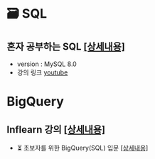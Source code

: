 # 🗃 SQL
 
## 혼자 공부하는 SQL [[상세내용]](https://github.com/kbjung/Study/tree/main/SQL/MySQL#readme)
+ version : MySQL 8.0
+ 강의 링크 [youtube](https://youtube.com/playlist?list=PLVsNizTWUw7GCfy5RH27cQL5MeKYnl8Pm)

# BigQuery
## Inflearn 강의 [[상세내용]](https://github.com/kbjung/Study/tree/main/SQL/BigQuery/Inflearn#readme)
- ⏳ 초보자를 위한 BigQuery(SQL) 입문 [[상세내용]](https://github.com/kbjung/Study/tree/main/SQL/BigQuery/Inflearn/beginner#readme)
